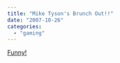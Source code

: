 ```yaml
---
title: "Mike Tyson's Brunch Out!!"
date: "2007-10-26"
categories: 
  - "gaming"
---
```


[Funny!](http://www.joystiq.com/2007/10/26/todays-most-high-pitched-video-mike-tysons-brunch-out/)
